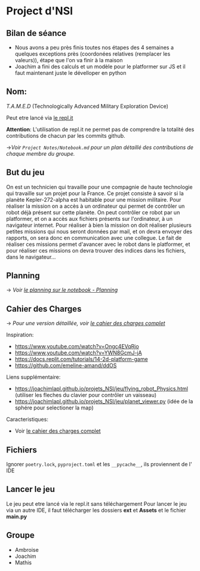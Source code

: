# Project d'NSI

## Bilan de séance

- Nous avons a peu près finis toutes nos étapes des 4 semaines a quelques exceptions près (coordonées relatives (remplacer les valeurs)), étape que l'on va finir à la maison
- Joachim a fini des calculs et un modèle pour le platformer sur JS et il faut maintenant juste le dévelloper en python

## Nom:
_T.A.M.E.D_ (Technologically Advanced Military Exploration Device)

Peut etre lancé via [le repl.it](https://replit.com/@AmbF/Project?embed=1)

**Attention**: L'utilisation de repl.it ne permet pas de comprendre la totalité des contributions de chacun par les commits github.


->*Voir `Project Notes/Notebook.md` pour un plan détaillé des contributions de chaque membre du groupe.*

## But du jeu
On est un technicien qui travaille pour une compagnie de haute technologie qui travaille sur un projet pour la France. Ce projet consiste à savoir si la planète Kepler-272-alpha est habitable pour une mission militaire. Pour réaliser la mission on a accès à un ordinateur qui permet de contrôler un robot déjà présent sur cette planète. On peut contrôler ce robot par un platformer, et on a accès aux fichiers présents sur l'ordinateur, à un navigateur internet. Pour réaliser à bien la mission on doit réaliser plusieurs petites missions qui nous seront données par mail, et on devra envoyer des rapports, on sera donc en communication avec une collegue. Le fait de réaliser ces missions permet d'avancer avec le robot dans le platformer, et pour réaliser ces missions on devra trouver des indices dans les fichiers, dans le navigateur...

## Planning 

-> *Voir  [le planning sur le notebook - Planning](https://github.com/AmbroiseFrey/T.A.M.E.D./blob/main/Project%20Notes/Notebook.md#Planning)*

## Cahier des Charges
-> *Pour une version détaillée, voir [le cahier des charges complet](https://github.com/AmbroiseFrey/T.A.M.E.D./blob/main/Project%20Notes/Cahier%20des%20Charges.md)*

Inspiration:
- https://www.youtube.com/watch?v=Ongc4EVqRjo
- https://www.youtube.com/watch?v=YWN8GcmJ-jA
- https://docs.replit.com/tutorials/14-2d-platform-game
- https://github.com/emeline-amand/ddOS

Liens supplémentaire:
- https://joachimlapl.github.io/projets_NSI/jeu/flying_robot_Physics.html (utiliser les fleches du clavier pour contrôler un vaisseau)
- https://joachimlapl.github.io/projets_NSI/jeu/planet_viewer.py (idée de la sphére pour selectioner la map)

Caracteristiques:
- Voir [le cahier des charges complet](https://github.com/AmbroiseFrey/T.A.M.E.D./blob/main/Project%20Notes/Cahier%20des%20Charges.md)


## Fichiers
Ignorer `poetry.lock`, `pyproject.toml` et les `__pycache__`, ils proviennent de l' IDE

## Lancer le jeu
Le jeu peut etre lancé via le repl.it sans téléchargement
Pour lancer le jeu via un autre IDE, il faut télécharger les dossiers **ext** et **Assets** et le fichier **main.py**

## Groupe
- Ambroise
- Joachim
- Mathis
